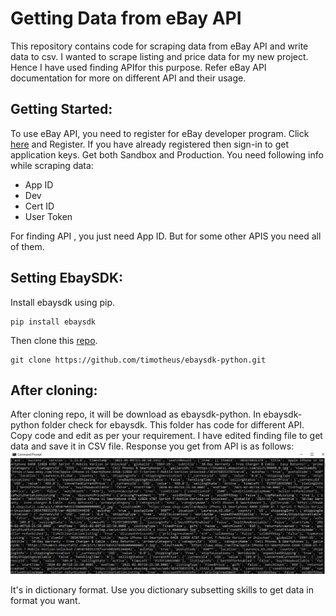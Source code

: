 # Getting Data from eBay API
This repository contains code for scraping data from eBay API and write data to csv. I wanted to scrape listing and price data for my new project. Hence I have used finding APIfor this purpose. 
Refer eBay API documentation for more on different API and their usage. 
## Getting Started:
To use eBay API, you need to register for eBay developer program. Click [here](https://developer.ebay.com/) and Register. If you have already registered then sign-in to get application keys.  Get both Sandbox and Production. You need following info while scraping data:
* App ID
* Dev
* Cert ID
* User Token

For finding API , you just need App ID. But for some other APIS you need all of them.
## Setting EbaySDK:
Install ebaysdk using pip.
```
pip install ebaysdk
```
Then clone this [repo](https://github.com/timotheus/ebaysdk-python.git).
```
git clone https://github.com/timotheus/ebaysdk-python.git
```
## After cloning:
After cloning repo, it will be download as ebaysdk-python. In ebaysdk-python folder check for ebaysdk.
This folder has code for different API. Copy code and edit as per your requirement.
I have edited finding file to get data and save it in CSV file. Response you get from API is as follows:
![Response from eBay API](/img/Response_dict.PNG)

It's in dictionary format. Use you dictionary subsetting skills to get data in format you want. 

